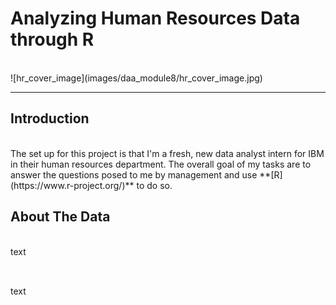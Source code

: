 # Analyzing Human Resources Data through R
<br>
![hr_cover_image](images/daa_module8/hr_cover_image.jpg)

---

## Introduction
<br>
The set up for this project is that I'm a fresh, new data analyst intern for IBM in their human resources department. The overall goal of my tasks are to answer the questions posed to me by management and use **[R](https://www.r-project.org/)** to do so.


## About The Data
<br>
text


##
<br>
text


##
